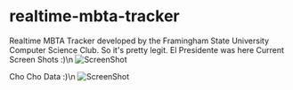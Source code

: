 # realtime-mbta-tracker
Realtime MBTA Tracker developed by the Framingham State University Computer Science Club. So it's pretty legit.
El Presidente was here
Current Screen Shots :)\n
![ScreenShot](https://github.com/nathandentzau/realtime-mbta-tracker/blob/master/Screen.Shot.2016-03-04.at.5.41.39.AM.png?raw=true)

Cho Cho Data :)\n
![ScreenShot](https://github.com/nathandentzau/realtime-mbta-tracker/blob/master/Screen.Shot.2016-03-04.at.5.44.06.AM.png?raw=true)
